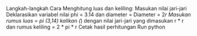 Langkah-langkah Cara Menghitung luas dan keliling:
 Masukan nilai jari-jari
 Deklarasikan variabel nilai phi = 3.14 dan diameter = Diameter = 2*r
 Masukan rumus luas = pi (3,14) kalikan (*) dengan nilai jari-jari yang dimasukan r * r dan rumus keliling = 2 * pi * r
 Cetak hasil perhitungan
 Run python

